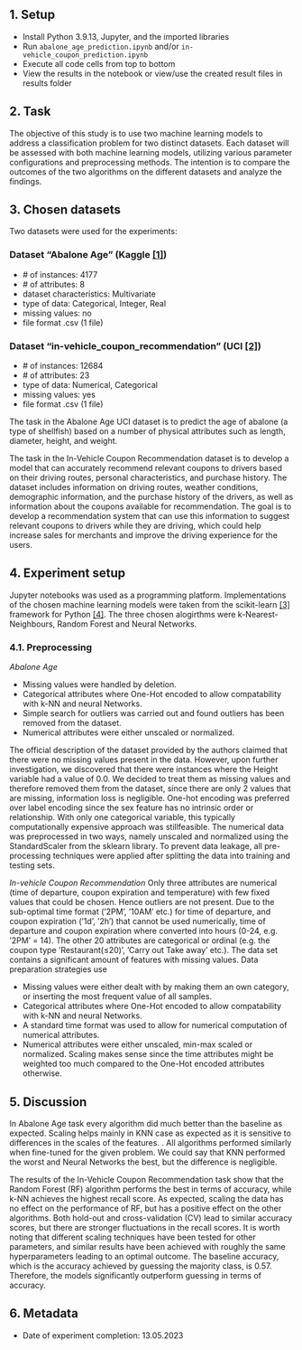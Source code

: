 ## 1. Setup 
- Install Python 3.9.13, Jupyter, and the imported libraries
- Run `abalone_age_prediction.ipynb` and/or `in-vehicle_coupon_prediction.ipynb`
- Execute all code cells from top to bottom
- View the results in the notebook or view/use the created result files in results folder

## 2. Task
The objective of this study is to use two machine learning models to address a classification problem for two distinct datasets. Each dataset will be assessed with both machine learning models, utilizing various parameter configurations and preprocessing methods. The intention is to compare the outcomes of the two algorithms on the different datasets and analyze the findings.

## 3. Chosen datasets
Two datasets were used for the experiments:
 
### Dataset “Abalone Age” (Kaggle [[1]](https://archive-beta.ics.uci.edu/dataset/1/abalone))
- \# of instances:	4177
- \# of attributes:	8
- dataset characteristics:	Multivariate
- type of data:	    Categorical, Integer, Real
- missing values:	no
- file format	    .csv (1 file)

### Dataset “in-vehicle_coupon_recommendation” (UCI [[2]](https://archive-beta.ics.uci.edu/dataset/603/in+vehicle+coupon+recommendation))
- \# of instances:	12684
- \# of attributes:	23
- type of data:	    Numerical, Categorical
- missing values:	yes
- file format	    .csv (1 file) 

The task in the Abalone Age UCI dataset is to predict the age of abalone (a type of shellfish) based on a number of physical attributes such as length, diameter, height, and weight.

The task in the In-Vehicle Coupon Recommendation dataset is to develop a model that can accurately recommend relevant coupons to drivers based on their driving routes, personal characteristics, and purchase history. The dataset includes information on driving routes, weather conditions, demographic information, and the purchase history of the drivers, as well as information about the coupons available for recommendation. The goal is to develop a recommendation system that can use this information to suggest relevant coupons to drivers while they are driving, which could help increase sales for merchants and improve the driving experience for the users.

## 4. Experiment setup
Jupyter notebooks was used as a programming platform. Implementations of the chosen machine learning models were taken from the scikit-learn [[3]](https://scikit-learn.org/stable/) framework for Python [[4]](https://www.python.org/). The three chosen alogirthms were k-Nearest-Neighbours, Random Forest and Neural Networks.

### 4.1. Preprocessing
*Abalone Age*
- Missing values were handled by deletion.
- Categorical attributes where One-Hot encoded to allow compatability with k-NN and neural Networks.
- Simple search for outliers was carried out and found outliers has been removed from the dataset.
- Numerical attributes were either unscaled or normalized.

The official description of the dataset provided by the authors claimed that there were no missing values
present in the data. However, upon further investigation, we discovered that there were instances where the
Height variable had a value of 0.0. We decided to treat them as missing values and therefore removed them
from the dataset, since there are only 2 values that are missing, information loss is negligible.
One-hot encoding was preferred over label encoding since the sex feature has no intrinsic order or relationship. With only one categorical variable, this typically computationally expensive approach was stillfeasible.
The numerical data was preprocessed in two ways, namely unscaled and normalized using the StandardScaler from the sklearn library.
To prevent data leakage, all pre-processing techniques were applied after splitting the data into training
and testing sets.

*In-vehicle Coupon Recommendation*
Only three attributes are numerical (time of departure, coupon expiration and temperature) with few fixed
values that could be chosen. Hence outliers are not present. Due to the sub-optimal time format (’2PM’,
’10AM’ etc.) for time of departure, and coupon expiration (’1d’, ’2h’) that cannot be used numerically,
time of departure and coupon expiration where converted into hours (0-24, e.g. ’2PM’ = 14). The other
20 attributes are categorical or ordinal (e.g. the coupon type ’Restaurant(≤20)’, ’Carry out Take away’
etc.). The data set contains a significant amount of features with missing values. Data
preparation strategies use
- Missing values were either dealt with by making them an own category, or inserting the most frequent
value of all samples.
- Categorical attributes where One-Hot encoded to allow compatability with k-NN and neural Networks.
- A standard time format was used to allow for numerical computation of numerical attributes.
- Numerical attributes were either unscaled, min-max scaled or normalized. Scaling makes sense since
the time attributes might be weighted too much compared to the One-Hot encoded attributes otherwise.



## 5. Discussion
In Abalone Age task every algorithm did much better than the baseline as expected. Scaling helps mainly in KNN case as expected as it is sensitive to differences in the scales of the features. . All algorithms performed similarly when fine-tuned for the given problem. We could say that KNN performed the worst and Neural Networks the best, but the difference is negligible.


The results of the In-Vehicle Coupon Recommendation task show that the Random Forest (RF) algorithm performs the best in terms of accuracy, while k-NN achieves the highest recall score. As expected, scaling the data has no effect on the performance of RF, but has a positive effect on the other algorithms. Both hold-out and cross-validation (CV) lead to similar accuracy scores, but there are stronger fluctuations in the recall scores. It is worth noting that different scaling techniques have been tested for other parameters, and similar results have been achieved with roughly the same hyperparameters leading to an optimal outcome. The baseline accuracy, which is the accuracy achieved by guessing the majority class, is 0.57. Therefore, the models significantly outperform guessing in terms of accuracy.

## 6. Metadata 
- Date of experiment completion: 13.05.2023

